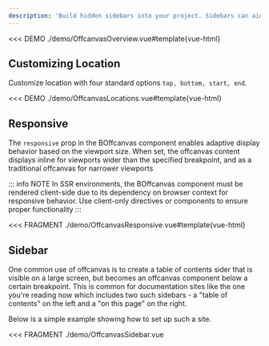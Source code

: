 ```yaml
---
description: 'Build hidden sidebars into your project. Sidebars can aid in enhancing user interaction or preventing further interaction.'
---
```


<<< DEMO ./demo/OffcanvasOverview.vue#template{vue-html}

## Customizing Location

Customize location with four standard options `top, bottom, start, end`.

<<< DEMO ./demo/OffcanvasLocations.vue#template{vue-html}

## Responsive

The `responsive` prop in the BOffcanvas component enables adaptive display behavior based on the viewport size. When set, the offcanvas content displays inline for viewports wider than the specified breakpoint, and as a traditional offcanvas for narrower viewports

::: info NOTE
In SSR environments, the BOffcanvas component must be rendered client-side due to its dependency on browser context for responsive behavior. Use client-only directives or components to ensure proper functionality
:::

<<< FRAGMENT ./demo/OffcanvasResponsive.vue#template{vue-html}

## Sidebar

One common use of offcanvas is to create a table of contents sider that is visible on a large screen, but becomes an offcanvas component below a certain breakpoint. This is common for documentation sites like the one you're reading now which includes two such sidebars - a "table of contents" on the left and a "on this page" on the right.

Below is a simple example showing how to set up such a site.

<<< FRAGMENT ./demo/OffcanvasSidebar.vue

<ComponentReference :data="data" />

<script setup lang="ts">
import {data} from '../../data/components/offcanvas.data'
</script>
